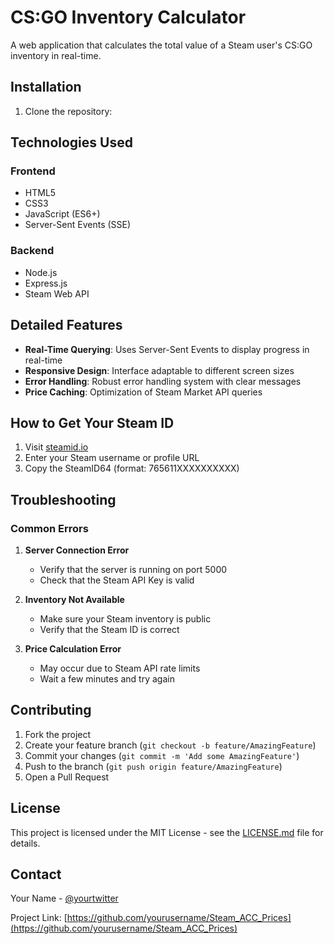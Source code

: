 # CS:GO Inventory Calculator

A web application that calculates the total value of a Steam user's CS:GO inventory in real-time.

## Installation

1. Clone the repository:

## Technologies Used

### Frontend
- HTML5
- CSS3
- JavaScript (ES6+)
- Server-Sent Events (SSE)

### Backend
- Node.js
- Express.js
- Steam Web API

## Detailed Features

- **Real-Time Querying**: Uses Server-Sent Events to display progress in real-time
- **Responsive Design**: Interface adaptable to different screen sizes
- **Error Handling**: Robust error handling system with clear messages
- **Price Caching**: Optimization of Steam Market API queries

## How to Get Your Steam ID

1. Visit [steamid.io](https://steamid.io)
2. Enter your Steam username or profile URL
3. Copy the SteamID64 (format: 765611XXXXXXXXXX)

## Troubleshooting

### Common Errors

1. **Server Connection Error**
   - Verify that the server is running on port 5000
   - Check that the Steam API Key is valid

2. **Inventory Not Available**
   - Make sure your Steam inventory is public
   - Verify that the Steam ID is correct

3. **Price Calculation Error**
   - May occur due to Steam API rate limits
   - Wait a few minutes and try again

## Contributing

1. Fork the project
2. Create your feature branch (`git checkout -b feature/AmazingFeature`)
3. Commit your changes (`git commit -m 'Add some AmazingFeature'`)
4. Push to the branch (`git push origin feature/AmazingFeature`)
5. Open a Pull Request

## License

This project is licensed under the MIT License - see the [LICENSE.md](LICENSE.md) file for details.

## Contact

Your Name - [@yourtwitter](https://twitter.com/yourtwitter)

Project Link: [https://github.com/yourusername/Steam_ACC_Prices](https://github.com/yourusername/Steam_ACC_Prices)